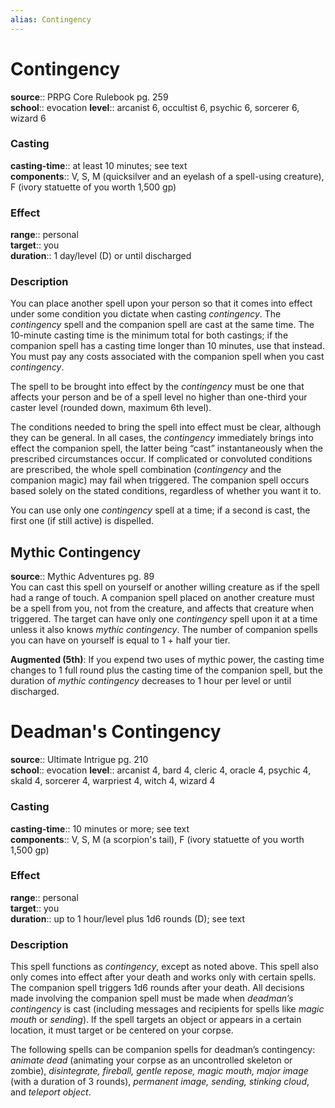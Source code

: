```yaml
---
alias: Contingency
---
```


# Contingency 

**source**:: PRPG Core Rulebook pg. 259  
**school**:: evocation
**level**:: arcanist 6, occultist 6, psychic 6, sorcerer 6, wizard 6

### Casting 

**casting-time**:: at least 10 minutes; see text  
**components**:: V, S, M (quicksilver and an eyelash of a spell-using creature), F (ivory statuette of you worth 1,500 gp)

### Effect 

**range**:: personal  
**target**:: you  
**duration**:: 1 day/level (D) or until discharged

### Description 

You can place another spell upon your person so that it comes into effect under some condition you dictate when casting *contingency*. The *contingency* spell and the companion spell are cast at the same time. The 10-minute casting time is the minimum total for both castings; if the companion spell has a casting time longer than 10 minutes, use that instead. You must pay any costs associated with the companion spell when you cast *contingency*.  
  
The spell to be brought into effect by the *contingency* must be one that affects your person and be of a spell level no higher than one-third your caster level (rounded down, maximum 6th level).  
  
The conditions needed to bring the spell into effect must be clear, although they can be general. In all cases, the *contingency* immediately brings into effect the companion spell, the latter being “cast” instantaneously when the prescribed circumstances occur. If complicated or convoluted conditions are prescribed, the whole spell combination (*contingency* and the companion magic) may fail when triggered. The companion spell occurs based solely on the stated conditions, regardless of whether you want it to.  
  
You can use only one *contingency* spell at a time; if a second is cast, the first one (if still active) is dispelled.

## Mythic Contingency 

**source**:: Mythic Adventures pg. 89  
You can cast this spell on yourself or another willing creature as if the spell had a range of touch. A companion spell placed on another creature must be a spell from you, not from the creature, and affects that creature when triggered. The target can have only one *contingency* spell upon it at a time unless it also knows *mythic contingency*. The number of companion spells you can have on yourself is equal to 1 + half your tier.  
  
**Augmented (5th)**: If you expend two uses of mythic power, the casting time changes to 1 full round plus the casting time of the companion spell, but the duration of *mythic contingency* decreases to 1 hour per level or until discharged.

# Deadman's Contingency 

**source**:: Ultimate Intrigue pg. 210  
**school**:: evocation
**level**:: arcanist 4, bard 4, cleric 4, oracle 4, psychic 4, skald 4, sorcerer 4, warpriest 4, witch 4, wizard 4

### Casting 

**casting-time**:: 10 minutes or more; see text  
**components**:: V, S, M (a scorpion's tail), F (ivory statuette of you worth 1,500 gp)

### Effect 

**range**:: personal  
**target**:: you  
**duration**:: up to 1 hour/level plus 1d6 rounds (D); see text

### Description 

This spell functions as *contingency*, except as noted above. This spell also only comes into effect after your death and works only with certain spells. The companion spell triggers 1d6 rounds after your death. All decisions made involving the companion spell must be made when *deadman’s contingency* is cast (including messages and recipients for spells like *magic mouth* or *sending*). If the spell targets an object or appears in a certain location, it must target or be centered on your corpse.  
  
The following spells can be companion spells for deadman’s contingency: *animate dead* (animating your corpse as an uncontrolled skeleton or zombie), *disintegrate, fireball, gentle repose, magic mouth, major image* (with a duration of 3 rounds), *permanent image, sending, stinking cloud*, and *teleport object*.
